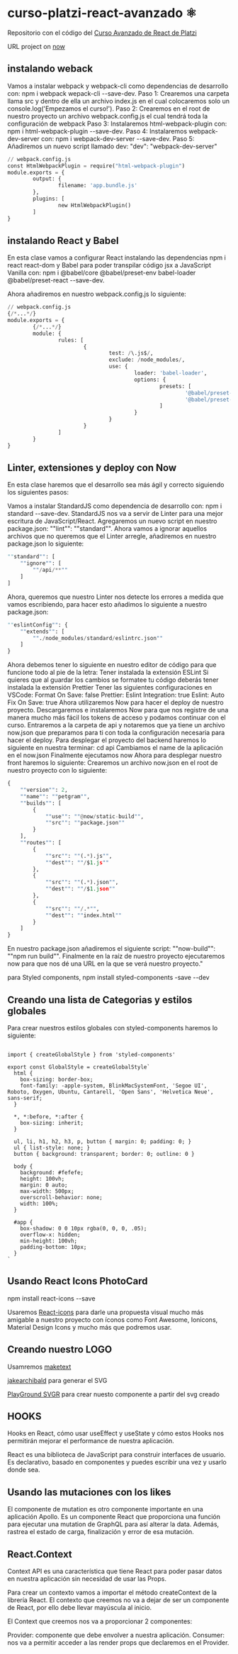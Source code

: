 # curso-platzi-react-avanzado ⚛️

Repositorio con el código del [Curso Avanzado de React de Platzi](https://platzi.com/cursos/react-avanzado/)

URL project on [now](https://cursoreactavanzado.now.sh/)

## instalando weback
 Vamos a instalar webpack y webpack-cli como dependencias de desarrollo con: npm i webpack wepack-cli --save-dev.
Paso 1: Crearemos una carpeta llama src y dentro de ella un archivo index.js en el cual colocaremos solo un console.log('Empezamos el curso!').
Paso 2: Crearemos en el root de nuestro proyecto un archivo webpack.config.js el cual tendrá toda la configuración de webpack
Paso 3: Instalaremos html-webpack-plugin con: npm i html-webpack-plugin --save-dev.
Paso 4: Instalaremos webpack-dev-server con: npm i webpack-dev-server --save-dev.
Paso 5: Añadiremos un nuevo script llamado dev: "dev": "webpack-dev-server"

```python
// webpack.config.js
const HtmlWebpackPlugin = require("html-webpack-plugin")
module.exports = {
        output: {
                filename: 'app.bundle.js'
        },
        plugins: [
                new HtmlWebpackPlugin()
        ]
}
```

## instalando React y Babel

En esta clase vamos a configurar React instalando las dependencias npm i react react-dom y Babel para poder transpilar código jsx a JavaScript Vanilla con: npm i @babel/core @babel/preset-env babel-loader @babel/preset-react --save-dev.

Ahora añadiremos en nuestro webpack.config.js lo siguiente:

```python
// webpack.config.js
{/*...*/}
module.exports = {
        {/*...*/}
        module: {
                rules: [
                        {
                                test: /\.js$/,
                                exclude: /node_modules/,
                                use: {
                                        loader: 'babel-loader',
                                        options: {
                                                presets: [
                                                        '@babel/preset-env',
                                                        '@babel/preset-react'
                                                ]
                                        }
                                }
                        }
                ]
        }
}
```


## Linter, extensiones y deploy con Now
En esta clase haremos que el desarrollo sea más ágil y correcto siguiendo los siguientes pasos:

Vamos a instalar StandardJS como dependencia de desarrollo con: npm i standard --save-dev. StandardJS nos va a servir de Linter para una mejor escritura de JavaScript/React.
Agregaremos un nuevo script en nuestro package.json: ""lint"": ""standard"".
Ahora vamos a ignorar aquellos archivos que no queremos que el Linter arregle, añadiremos en nuestro package.json lo siguiente:
```python
""standard"": [
	""ignore"": [
		""/api/**""
	]
]
```
Ahora, queremos que nuestro Linter nos detecte los errores a medida que vamos escribiendo, para hacer esto añadimos lo siguiente a nuestro package.json:
```python
""eslintConfig"": {
	""extends"": [
		""./node_modules/standard/eslintrc.json""
	]
}
```
Ahora debemos tener lo siguiente en nuestro editor de código para que funcione todo al pie de la letra:
Tener instalada la extensión ESLint
Si quieres que al guardar los cambios se formatee tu código deberás tener instalada la extensión Prettier
Tener las siguientes configuraciones en VSCode:
Format On Save: false
Prettier: Eslint Integration: true
Eslint: Auto Fix On Save: true
Ahora utilizaremos Now para hacer el deploy de nuestro proyecto.
Descargaremos e instalaremos Now para que nos registre de una manera mucho más fácil los tokens de acceso y podamos continuar con el curso.
Entraremos a la carpeta de api y notaremos que ya tiene un archivo now.json que preparamos para ti con toda la configuración necesaria para hacer el deploy.
Para desplegar el proyecto del backend haremos lo siguiente en nuestra terminar:
cd api
Cambiamos el name de la aplicación en el now.json
Finalmente ejecutamos now
Ahora para desplegar nuestro front haremos lo siguiente:
Crearemos un archivo now.json en el root de nuestro proyecto con lo siguiente:
```python
{
	""version"": 2,
	""name"": ""petgram"",
	""builds"": [
		{
			""use"": ""@now/static-build"",
			""src"": ""package.json""
		}
	],
	""routes"": [
		{
			""src"": ""(.*).js"",
			""dest"": ""/$1.js""
		},
		{
			""src"": ""(.*).json"",
			""dest"": ""/$1.json""
		},
		{
			""src"": ""/.*"",
			""dest"": ""index.html""
		}
	]
}
```
En nuestro package.json añadiremos el siguiente script: ""now-build"": ""npm run build"".
Finalmente en la raíz de nuestro proyecto ejecutaremos now para que nos dé una URL en la que se verá nuestro proyecto."

para Styled components, npm install styled-components -save --dev

## Creando una lista de Categorias y estilos globales
Para crear nuestros estilos globales con styled-components haremos lo siguiente:

```phton

import { createGlobalStyle } from 'styled-components'

export const GlobalStyle = createGlobalStyle`
  html {
    box-sizing: border-box;
    font-family: -apple-system, BlinkMacSystemFont, 'Segoe UI', Roboto, Oxygen, Ubuntu, Cantarell, 'Open Sans', 'Helvetica Neue', sans-serif;
  }

  *, *:before, *:after {
    box-sizing: inherit;
  }

  ul, li, h1, h2, h3, p, button { margin: 0; padding: 0; }
  ul { list-style: none; }
  button { background: transparent; border: 0; outline: 0 }

  body {
    background: #fefefe;
    height: 100vh;
    margin: 0 auto;
    max-width: 500px;
    overscroll-behavior: none;
    width: 100%; 
  }

  #app {
    box-shadow: 0 0 10px rgba(0, 0, 0, .05);
    overflow-x: hidden;
    min-height: 100vh;
    padding-bottom: 10px;
  }
`
```

## Usando React Icons PhotoCard

npm install react-icons --save

Usaremos [React-icons](https://react-icons.netlify.com/#/) para darle una propuesta visual mucho más amigable a nuestro proyecto con íconos como Font Awesome, Ionicons, Material Design Icons y mucho más que podremos usar.



## Creando nuestro LOGO

Usamremos 
[maketext](https://maketext.io/)

[jakearchibald](https://jakearchibald.github.io/svgomg/) para generar el SVG

[PlayGround SVGR](https://react-svgr.com/playground/) para crear nuesto componente a partir del svg creado

## HOOKS

Hooks en React, cómo usar useEffect y useState y cómo estos Hooks nos permitirán mejorar el performance de nuestra aplicación.

React es una biblioteca de JavaScript para construir interfaces de usuario. Es declarativo, basado en componentes y puedes escribir una vez y usarlo donde sea.

## Usando las mutaciones con los likes

El componente de mutation es otro componente importante en una aplicación Apollo. Es un componente React que proporciona una función para ejecutar una mutation de GraphQL para así alterar la data. Además, rastrea el estado de carga, finalización y error de esa mutación.

## React.Context

Context API es una característica que tiene React para poder pasar datos en nuestra aplicación sin necesidad de usar las Props.

Para crear un contexto vamos a importar el método createContext de la librería React. El contexto que creemos no va a dejar de ser un componente de React, por ello debe llevar mayúscula al inicio.

El Context que creemos nos va a proporcionar 2 componentes:

Provider: componente que debe envolver a nuestra aplicación.
Consumer: nos va a permitir acceder a las render props que declaremos en el Provider.